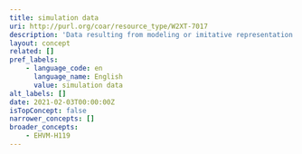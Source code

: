 ```yaml
---
title: simulation data
uri: http://purl.org/coar/resource_type/W2XT-7017
description: 'Data resulting from modeling or imitative representation of real-world processes, events, or systems, often using computer programs. For example, a program modeling household consumption responses to indirect tax changes; or a dataset on hypothetical patients and their drug exposure, background conditions, and known adverse events. [Source: Adapted from https://ddialliance.org/Specification/DDI-CV/ModeOfCollection_3.0.html]'
layout: concept
related: []
pref_labels:
    - language_code: en
      language_name: English
      value: simulation data
alt_labels: []
date: 2021-02-03T00:00:00Z
isTopConcept: false
narrower_concepts: []
broader_concepts:
    - EHVM-H119
---
```


